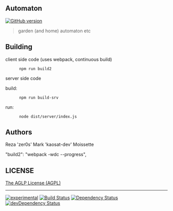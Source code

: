 ## Automaton

[![GitHub version](https://badge.fury.io/gh/GreenBotics%2FAutomaton.svg)](https://badge.fury.io/gh/GreenBotics%2FAutomaton)

> garden (and home) automaton etc



## Building


client side code (uses webpack, continuous build)

          npm run build2


server side code

  build:

          npm run build-srv

  run:

          node dist/server/index.js


## Authors


Reza 'zer0s'
Mark 'kaosat-dev' Moissette


"build2": "webpack -wdc --progress",

## LICENSE

[The AGLP License (AGPL)](https://github.com/GreenBotics/Automaton/blob/master/LICENSE)

- - -

[![experimental](http://badges.github.io/stability-badges/dist/experimental.svg)](http://github.com/badges/stability-badges)
[![Build Status](https://travis-ci.org/GreenBotics/Automaton.svg)](https://travis-ci.org/GreenBotics/Automaton)
[![Dependency Status](https://david-dm.org/GreenBotics/Automaton.svg)](https://david-dm.org/GreenBotics/Automaton)
[![devDependency Status](https://david-dm.org/GreenBotics/Automaton/dev-status.svg)](https://david-dm.org/GreenBotics/Automaton#info=devDependencies)